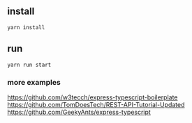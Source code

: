 ## install
```yarn install```

## run
```yarn run start```

### more examples
https://github.com/w3tecch/express-typescript-boilerplate
https://github.com/TomDoesTech/REST-API-Tutorial-Updated
https://github.com/GeekyAnts/express-typescript